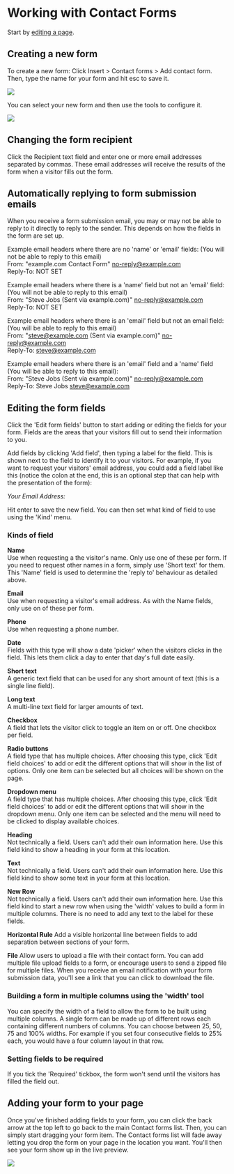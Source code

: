 # Working with Contact Forms

Start by [editing a page](#webpages-overview).

## Creating a new form

To create a new form: Click Insert > Contact forms > Add contact form. Then, type the name for your form and hit esc to save it. 

<img src="help.php?img=adding-form.gif"/>

You can select your new form and then use the tools to configure it. 

<img src="help.php?img=forms-toolbar.png&amp;halfsize=true" srcset="help.php?img=forms-toolbar.png 2x"/>

## Changing the form recipient

Click the Recipient text field and enter one or more email addresses separated by commas. These email addresses will receive the results of the form when a visitor fills out the form. 

## Automatically replying to form submission emails

When you receive a form submission email, you may or may not be able to reply to it directly to reply to the sender. This depends on how the fields in the form are set up. 

Example email headers where there are no 'name' or 'email' fields: (You will not be able to reply to this email)  
From: "example.com Contact Form" <no-reply@example.com>  
Reply-To: NOT SET

Example email headers where there is a 'name' field but not an 'email' field: (You will not be able to reply to this email)  
From: "Steve Jobs (Sent via example.com)" <no-reply@example.com>  
Reply-To: NOT SET

Example email headers where there is an 'email' field but not an email field: (You will be able to reply to this email)  
From: "steve@example.com (Sent via example.com)" <no-reply@example.com>  
Reply-To: <steve@example.com>

Example email headers where there is an 'email' field and a 'name' field (You will be able to reply to this email):  
From: "Steve Jobs (Sent via example.com)" <no-reply@example.com>  
Reply-To: Steve Jobs <steve@example.com>

## Editing the form fields

Click the 'Edit form fields' button to start adding or editing the fields for your form. Fields are the areas that your visitors fill out to send their information to you. 

Add fields by clicking 'Add field', then typing a label for the field. This is shown next to the field to identify it to your visitors. For example, if you want to request your visitors' email address, you could add a field label like this (notice the colon at the end, this is an optional step that can help with the presentation of the form):

*Your Email Address:*

Hit enter to save the new field. You can then set what kind of field to use using the 'Kind' menu. 

### Kinds of field

**Name**  
Use when requesting a the visitor's name. Only use one of these per form. If you need to request other names in a form, simply use 'Short text' for them. This 'Name' field is used to determine the 'reply to' behaviour as detailed above. 

**Email**  
Use when requesting a visitor's email address. As with the Name fields, only use on of these per form. 

**Phone**  
Use when requesting a phone number.

**Date**  
Fields with this type will show a date 'picker' when the visitors clicks in the field. This lets them click a day to enter that day's full date easily. 

**Short text**  
A generic text field that can be used for any short amount of text (this is a single line field).

**Long text**  
A multi-line text field for larger amounts of text. 

**Checkbox**  
A field that lets the visitor click to toggle an item on or off. One checkbox per field. 

**Radio buttons**  
A field type that has multiple choices. After choosing this type, click 'Edit field choices' to add or edit the different options that will show in the list of options.  Only one item can be selected but all choices will be shown on the page. 

**Dropdown menu**  
A field type that has multiple choices. After choosing this type, click 'Edit field choices' to add or edit the different options that will show in the dropdown menu.  Only one item can be selected and the menu will need to be clicked to display available choices. 

**Heading**  
Not technically a field. Users can't add their own information here. Use this field kind to show a heading in your form at this location.

**Text**  
Not technically a field. Users can't add their own information here. Use this field kind to show some text in your form at this location.

**New Row**  
Not technically a field. Users can't add their own information here. Use this field kind to start a new row when using the 'width' values to build a form in multiple columns. There is no need to add any text to the label for these fields.

**Horizontal Rule**
Add a visible horizontal line between fields to add separation between sections of your form.

**File**
Allow users to upload a file with their contact form. You can add multiple file upload fields to a form, or encourage users to send a zipped file for multiple files. When you receive an email notification with your form submission data, you'll see a link that you can click to download the file. 


### Building a form in multiple columns using the 'width' tool

You can specify the width of a field to allow the form to be built using multiple columns. A single form can be made up of different rows each containing different numbers of columns. You can choose between 25, 50, 75 and 100% widths. For example if you set four consecutive fields to 25% each, you would have a four column layout in that row. 

### Setting fields to be required

If you tick the 'Required' tickbox, the form won't send until the visitors has filled the field out. 

## Adding your form to your page

Once you've finished adding fields to your form, you can click the back arrow at the top left to go back to the main Contact forms list. Then, you can simply start dragging your form item. The Contact forms list will fade away letting you drop the form on your page in the location you want. You'll then see your form show up in the live preview. 

<img src="help.php?img=adding-form-to-page.gif"/>
